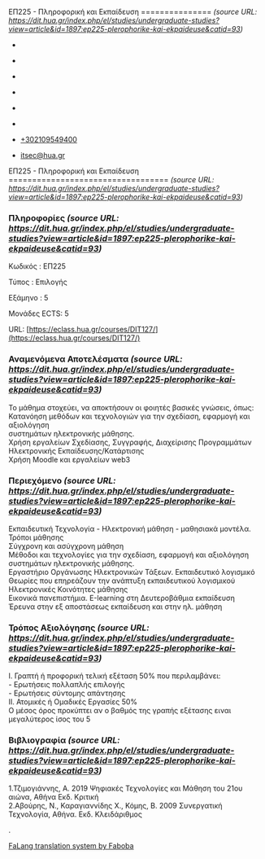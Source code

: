 ΕΠ225 - Πληροφορική και Εκπαίδευση
===============    *(source URL: https://dit.hua.gr/index.php/el/studies/undergraduate-studies?view=article&id=1897:ep225-plerophorike-kai-ekpaideuse&catid=93)*

*   [](https://www.facebook.com/ditharokopio)
*   [](https://www.youtube.com/channel/UCEHkYirpXF1nSLxDCrfDZ4A)
*   [](https://www.linkedin.com/company/77699385)
*   [](https://www.instagram.com/dithua)

*   [](https://dit.hua.gr/index.php/el/studies/undergraduate-studies)
*   [](https://dit.hua.gr/index.php/en/studies/undergraduate-studies)

*   [+302109549400](tel:+302109549400)
*   [itsec@hua.gr](mailto:itsec@hua.gr)

ΕΠ225 - Πληροφορική και Εκπαίδευση
==================================  *(source URL: https://dit.hua.gr/index.php/el/studies/undergraduate-studies?view=article&id=1897:ep225-plerophorike-kai-ekpaideuse&catid=93)*

### Πληροφορίες  *(source URL: https://dit.hua.gr/index.php/el/studies/undergraduate-studies?view=article&id=1897:ep225-plerophorike-kai-ekpaideuse&catid=93)*

Κωδικός : ΕΠ225

Τύπος : Επιλογής

Εξάμηνο : 5

Μονάδες ECTS: 5

URL: [https://eclass.hua.gr/courses/DIT127/](https://eclass.hua.gr/courses/DIT127/)

### Αναμενόμενα Αποτελέσματα  *(source URL: https://dit.hua.gr/index.php/el/studies/undergraduate-studies?view=article&id=1897:ep225-plerophorike-kai-ekpaideuse&catid=93)*

Το μάθημα στοχεύει, να αποκτήσουν οι φοιητές βασικές γνώσεις, όπως:  
Κατανόηση μεθόδων και τεχνολογιών για την σχεδίαση, εφαρμογή και αξιολόγηση  
συστημάτων ηλεκτρονικής μάθησης.  
Χρήση εργαλείων Σχεδίασης, Συγγραφής, Διαχείρισης Προγραμμάτων  
Ηλεκτρονικής Εκπαίδευσης/Κατάρτισης  
Χρήση Moodle και εργαλείων web3

### Περιεχόμενο  *(source URL: https://dit.hua.gr/index.php/el/studies/undergraduate-studies?view=article&id=1897:ep225-plerophorike-kai-ekpaideuse&catid=93)*

Εκπαιδευτική Τεχνολογία - Ηλεκτρονική μάθηση - μαθησιακά μοντέλα.  
Τρόποι μάθησης  
Σύγχρονη και ασύγχρονη μάθηση  
Μέθοδοι και τεχνολογίες για την σχεδίαση, εφαρμογή και αξιολόγηση συστημάτων ηλεκτρονικής μάθησης.  
Εργαστήριο Οργάνωσης Ηλεκτρονικών Τάξεων. Εκπαιδευτικό λογισμικό  
Θεωρίες που επηρεάζουν την ανάπτυξη εκπαιδευτικού λογισμικού  
Ηλεκτρονικές Κοινότητες μάθησης  
Εικονικά πανεπιστήμια. Ε-learning στη Δευτεροβάθμια εκπαίδευση  
Έρευνα στην εξ αποστάσεως εκπαίδευση και στην ηλ. μάθηση

### Τρόπος Αξιολόγησης  *(source URL: https://dit.hua.gr/index.php/el/studies/undergraduate-studies?view=article&id=1897:ep225-plerophorike-kai-ekpaideuse&catid=93)*

Ι. Γραπτή ή προφορική τελική εξέταση 50% που περιλαμβάνει:  
\- Ερωτήσεις πολλαπλής επιλογής  
\- Ερωτήσεις σύντομης απάντησης  
ΙΙ. Ατομικές ή Ομαδικές Εργασίες 50%  
Ο μέσος όρος προκύπτει αν ο βαθμός της γραπής εξέτασης ειναι μεγαλύτερος ίσος του 5

### Βιβλιογραφία  *(source URL: https://dit.hua.gr/index.php/el/studies/undergraduate-studies?view=article&id=1897:ep225-plerophorike-kai-ekpaideuse&catid=93)*

1.Τζιμογιάννης, Α. 2019 Ψηφιακές Τεχνολογίες και Μάθηση του 21ου αιώνα, Αθήνα Εκδ. Κριτική  
2.Αβούρης, Ν., Καραγιαννίδης Χ., Κόμης, Β. 2009 Συνεργατική Τεχνολογία, Αθήνα. Εκδ. Κλειδάριθμος

.

[FaLang translation system by Faboba](http://www.faboba.com/ "Faboba : Création de composantJoomla")

[](https://dit.hua.gr/index.php/el/studies/undergraduate-studies?view=article&id=1897:ep225-plerophorike-kai-ekpaideuse&catid=93#)
